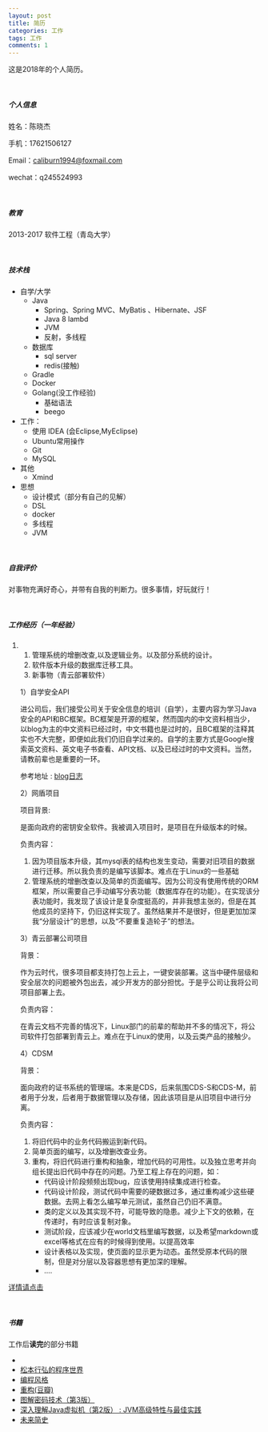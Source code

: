 ```yaml
---
layout: post
title: 简历
categories: 工作 
tags: 工作
comments: 1
---
```




这是2018年的个人简历。

<br>

##### **个人信息**

姓名：陈晓杰

手机：17621506127

Email：caliburn1994@foxmail.com

wechat：q245524993

<br>

##### **教育**

2013-2017  软件工程（青岛大学）

<br>

##### **技术栈**

- 自学/大学
  - Java
    - Spring、Spring MVC、MyBatis 、Hibernate、JSF
    - Java 8 lambd
    - JVM
    - 反射，多线程
  - 数据库
    - sql server
    - redis(接触)
  - Gradle
  - Docker
  - Golang(没工作经验)
    - 基础语法
    - beego
- 工作：
  - 使用 IDEA (会Eclipse,MyEclipse)
  - Ubuntu常用操作
  - Git
  - MySQL
- 其他
  - Xmind
- 思想
  - 设计模式（部分有自己的见解）
  - DSL
  - docker
  - 多线程
  - JVM

<br>

##### **自我评价**

对事物充满好奇心，并带有自我的判断力。很多事情，好玩就行！

<br>

##### **工作经历（一年经验）**

1. 1. 管理系统的增删改查,以及逻辑业务。以及部分系统的设计。
   2. 软件版本升级的数据库迁移工具。
   3. 新事物（青云部署软件）

   1）自学安全API

   进公司后，我们接受公司关于安全信息的培训（自学），主要内容为学习Java安全的API和BC框架。BC框架是开源的框架，然而国内的中文资料相当少，以blog为主的中文资料已经过时，中文书籍也是过时的，且BC框架的注释其实也不大完整，即便如此我们仍旧自学过来的。自学的主要方式是Google搜索英文资料、英文电子书查看、API文档、以及已经过时的中文资料。当然，请教前辈也是重要的一环。

   参考地址 : [blog日志](https://caliburn1994.github.io/tags)



   2）网盾项目

   项目背景:

   是面向政府的密钥安全软件。我被调入项目时，是项目在升级版本的时候。

   负责内容：

   1. 因为项目版本升级，其mysql表的结构也发生变动，需要对旧项目的数据进行迁移。所以我负责的是编写该脚本。难点在于Linux的一些基础
   2. 管理系统的增删改查以及简单的页面编写。因为公司没有使用传统的ORM框架，所以需要自己手动编写分表功能（数据库存在的功能）。在实现该分表功能时，我发现了该设计是复杂度挺高的，并非我想主张的，但是在其他成员的坚持下，仍旧这样实现了。虽然结果并不是很好，但是更加加深我“分层设计”的思想，以及“不要重复造轮子”的想法。



   3）青云部署公司项目

   背景：

   作为云时代，很多项目都支持打包上云上，一键安装部署。这当中硬件层级和安全层次的问题被外包出去，减少开发方的部分担忧。于是乎公司让我将公司项目部署上去。

   负责内容：

   在青云文档不完善的情况下，Linux部门的前辈的帮助并不多的情况下，将公司软件打包部署到青云上。难点在于Linux的使用，以及云类产品的接触少。



   4）CDSM

   背景：

   面向政府的证书系统的管理端。本来是CDS，后来氛围CDS-S和CDS-M，前者用于分发，后者用于数据管理以及存储，因此该项目是从旧项目中进行分离。

   负责内容：

   1. 将旧代码中的业务代码搬运到新代码。
   2. 简单页面的编写，以及增删改查业务。
   3. 重构，将旧代码进行重构和抽象，增加代码的可用性。以及独立思考并向组长提出旧代码中存在的问题。乃至工程上存在的问题，如：
      - 代码设计阶段频频出现bug，应该使用持续集成进行检查。
      - 代码设计阶段，测试代码中需要的硬数据过多，通过重构减少这些硬数据。去网上看怎么编写单元测试，虽然自己仍旧不满意。
      - 类的定义以及其实现不符，可能导致的隐患。减少上下文的依赖，在传递时，有时应该复制对象。
      - 测试阶段，应该减少在world文档里编写数据，以及希望markdown或excel等格式在应有的时候得到使用。以提高效率
      - 设计表格以及实现，使页面的显示更为动态。虽然受原本代码的限制，但是对分层以及容器思想有更加深的理解。
      - ....

[详情请点击](https://caliburn1994.github.io/2018/07/26/%E6%A0%BC%E5%B0%94%E5%B7%A5%E4%BD%9C%E7%BB%8F%E5%8E%86)

<br>

##### **书籍**

工作后**读完**的部分书籍

- 
- [松本行弘的程序世界](https://book.douban.com/subject/6756090/)
- [编程风格](https://book.douban.com/subject/27102599/)
- [重构(豆瓣)](https://book.douban.com/subject/26575459/)
- [图解密码技术（第3版）](https://book.douban.com/subject/26822106/)
- [深入理解Java虚拟机（第2版） : JVM高级特性与最佳实践](https://book.douban.com/subject/24722612/) 
- [未来简史](https://book.douban.com/subject/26943161/)



